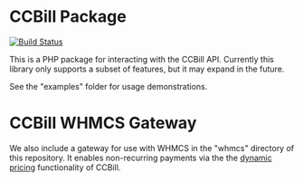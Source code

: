 # CCBill Package

[![Build Status](https://travis-ci.org/MCProHosting/ccbill-php.svg?branch=master)](https://travis-ci.org/MCProHosting/ccbill-php)

This is a PHP package for interacting with the CCBill API. Currently this library only supports a subset of features, but it may expand in the future.

See the "examples" folder for usage demonstrations.

# CCBill WHMCS Gateway

We also include a gateway for use with WHMCS in the "whmcs" directory of this repository. It enables non-recurring payments via the the [dynamic pricing](https://www.ccbill.com/cs/manuals/CCBill_Dynamic_Pricing.pdf) functionality of CCBill.
